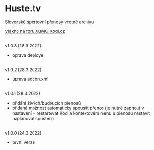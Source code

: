 <h1>Huste.tv</h1>
<p>
Slovenské sportovní přenosy včetně archivu
<p>
<a href="https://www.xbmc-kodi.cz/prispevek-huste-tv">Vlákno na fóru XBMC-Kodi.cz</a><br><br>

v1.0.3 (28.3.2022)<br>
- oprava deploye<br><br>

v1.0.2 (28.3.2022)<br>
- úprava addon.xml<br><br>

v1.0.1 (28.3.2022)<br>
- přidání živých/budoucích přenosů<br>
- přidaná možnost automaticky spoustit přenos (je nutné zapnout v nastavení + restartovat Kodi a kontextovém menu u přenosu nastavit naplánovat spuštení)<br><br>

v1.0.0 (24.3.2022)<br>
- první verze<br><br>
</p>
